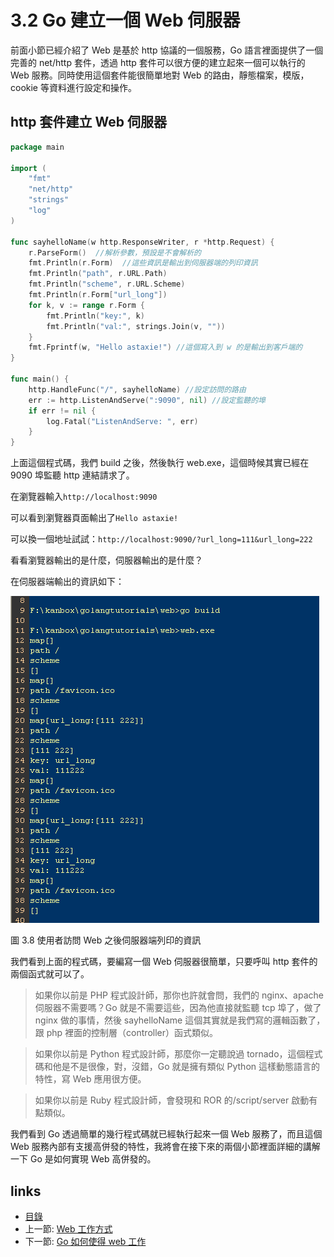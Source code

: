 # 3.2 Go 建立一個 Web 伺服器

前面小節已經介紹了 Web 是基於 http 協議的一個服務，Go 語言裡面提供了一個完善的 net/http 套件，透過 http 套件可以很方便的建立起來一個可以執行的 Web 服務。同時使用這個套件能很簡單地對 Web 的路由，靜態檔案，模版，cookie 等資料進行設定和操作。

## http 套件建立 Web 伺服器

```Go
package main

import (
	"fmt"
	"net/http"
	"strings"
	"log"
)

func sayhelloName(w http.ResponseWriter, r *http.Request) {
	r.ParseForm()  //解析參數，預設是不會解析的
	fmt.Println(r.Form)  //這些資訊是輸出到伺服器端的列印資訊
	fmt.Println("path", r.URL.Path)
	fmt.Println("scheme", r.URL.Scheme)
	fmt.Println(r.Form["url_long"])
	for k, v := range r.Form {
		fmt.Println("key:", k)
		fmt.Println("val:", strings.Join(v, ""))
	}
	fmt.Fprintf(w, "Hello astaxie!") //這個寫入到 w 的是輸出到客戶端的
}

func main() {
	http.HandleFunc("/", sayhelloName) //設定訪問的路由
	err := http.ListenAndServe(":9090", nil) //設定監聽的埠
	if err != nil {
		log.Fatal("ListenAndServe: ", err)
	}
}
```

上面這個程式碼，我們 build 之後，然後執行 web.exe，這個時候其實已經在 9090 埠監聽 http 連結請求了。

在瀏覽器輸入`http://localhost:9090`

可以看到瀏覽器頁面輸出了`Hello astaxie!`

可以換一個地址試試：`http://localhost:9090/?url_long=111&url_long=222`

看看瀏覽器輸出的是什麼，伺服器輸出的是什麼？

在伺服器端輸出的資訊如下：

![](images/3.2.goweb.png)

圖 3.8 使用者訪問 Web 之後伺服器端列印的資訊

我們看到上面的程式碼，要編寫一個 Web 伺服器很簡單，只要呼叫 http 套件的兩個函式就可以了。

>如果你以前是 PHP 程式設計師，那你也許就會問，我們的 nginx、apache 伺服器不需要嗎？Go 就是不需要這些，因為他直接就監聽 tcp 埠了，做了 nginx 做的事情，然後 sayhelloName 這個其實就是我們寫的邏輯函數了，跟 php 裡面的控制層（controller）函式類似。

>如果你以前是 Python 程式設計師，那麼你一定聽說過 tornado，這個程式碼和他是不是很像，對，沒錯，Go 就是擁有類似 Python 這樣動態語言的特性，寫 Web 應用很方便。

>如果你以前是 Ruby 程式設計師，會發現和 ROR 的/script/server 啟動有點類似。

我們看到 Go 透過簡單的幾行程式碼就已經執行起來一個 Web 服務了，而且這個 Web 服務內部有支援高併發的特性，我將會在接下來的兩個小節裡面詳細的講解一下 Go 是如何實現 Web 高併發的。

## links
   * [目錄](preface.md)
   * 上一節: [Web 工作方式](03.1.md)
   * 下一節: [Go 如何使得 web 工作](03.3.md)
